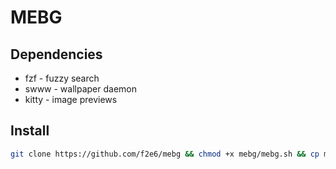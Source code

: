 # MEBG

## Dependencies 
- fzf - fuzzy search
- swww - wallpaper daemon
- kitty - image previews

## Install
```sh
git clone https://github.com/f2e6/mebg && chmod +x mebg/mebg.sh && cp mebg/mebg.sh /usr/local/bin/mebg
```

